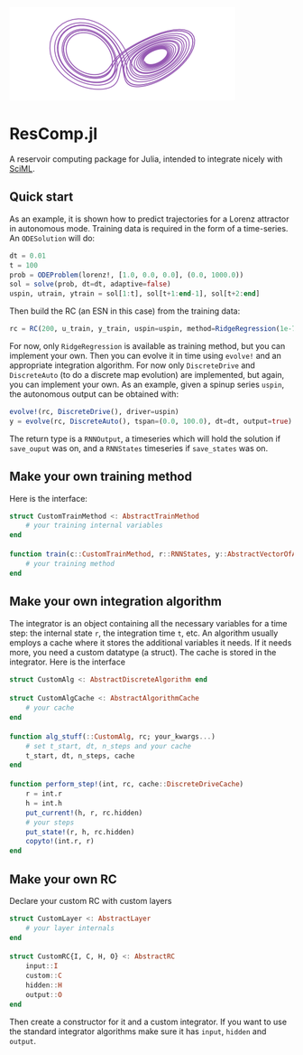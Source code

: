 ![A lorenz attractor](image.png)

# ResComp.jl

A reservoir computing package for Julia, intended to integrate nicely with [SciML](https://github.com/sciml).

## Quick start

As an example, it is shown how to predict trajectories for a Lorenz attractor in autonomous mode. Training data is required in the form of a time-series. An `ODESolution` will do:
```julia
dt = 0.01
t = 100
prob = ODEProblem(lorenz!, [1.0, 0.0, 0.0], (0.0, 1000.0))
sol = solve(prob, dt=dt, adaptive=false)
uspin, utrain, ytrain = sol[1:t], sol[t+1:end-1], sol[t+2:end]
```
Then build the RC (an ESN in this case) from the training data:
```julia
rc = RC(200, u_train, y_train, uspin=uspin, method=RidgeRegression(1e-7))
```
For now, only `RidgeRegression` is available as training method, but you can implement your own. Then you can evolve it in time using `evolve!` and an appropriate integration algorithm. For now only `DiscreteDrive` and `DiscreteAuto` (to do a discrete map evolution) are implemented, but again, you can implement your own. As an example, given a spinup series `uspin`, the autonomous output can be obtained with:
```julia
evolve!(rc, DiscreteDrive(), driver=uspin)
y = evolve(rc, DiscreteAuto(), tspan=(0.0, 100.0), dt=dt, output=true)
```
The return type is a `RNNOutput`, a timeseries which will hold the solution if `save_ouput` was on, and a `RNNStates` timeseries if `save_states` was on.

## Make your own training method

Here is the interface:
```julia
struct CustomTrainMethod <: AbstractTrainMethod
    # your training internal variables
end

function train(c::CustomTrainMethod, r::RNNStates, y::AbstractVectorOfArray)
    # your training method
end
```

## Make your own integration algorithm

The integrator is an object containing all the necessary variables for a time step: the internal state `r`, the integration time `t`, etc. An algorithm usually employs a cache where it stores the additional variables it needs. If it needs more, you need a custom datatype (a struct). The cache is stored in the integrator. Here is the interface
```julia
struct CustomAlg <: AbstractDiscreteAlgorithm end

struct CustomAlgCache <: AbstractAlgorithmCache
    # your cache
end

function alg_stuff(::CustomAlg, rc; your_kwargs...)
    # set t_start, dt, n_steps and your cache
    t_start, dt, n_steps, cache
end

function perform_step!(int, rc, cache::DiscreteDriveCache)
    r = int.r
    h = int.h
    put_current!(h, r, rc.hidden)
    # your steps
    put_state!(r, h, rc.hidden)
    copyto!(int.r, r)
end
```

## Make your own RC

Declare your custom RC with custom layers
```julia
struct CustomLayer <: AbstractLayer
    # your layer internals
end

struct CustomRC{I, C, H, O} <: AbstractRC
    input::I
    custom::C
    hidden::H
    output::O
end
```
Then create a constructor for it and a custom integrator. If you want to use the standard integrator algorithms make sure it has `input`, `hidden` and `output`.